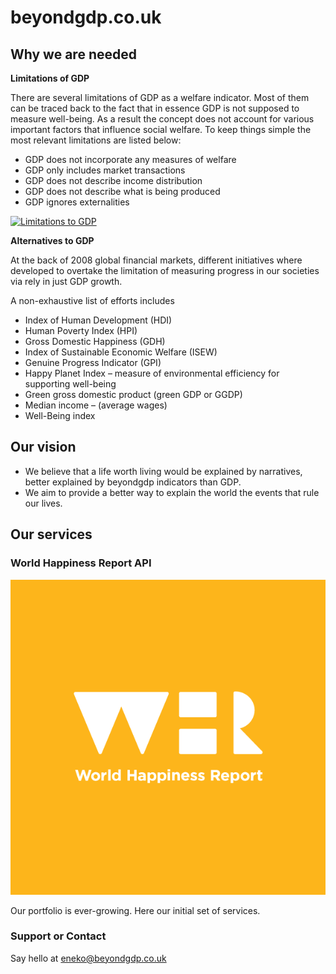# beyondgdp.co.uk

## Why we are needed

**Limitations of GDP**

There are several limitations of GDP as a welfare indicator. 
Most of them can be traced back to the fact that in essence GDP is not supposed to measure well-being. As a result the concept does not account for various important factors that influence social welfare. 
To keep things simple the most relevant limitations are listed below:

- GDP does not incorporate any measures of welfare
- GDP only includes market transactions
- GDP does not describe income distribution
- GDP does not describe what is being produced
- GDP ignores externalities

[![Limitations to GDP](https://img.youtube.com/vi/G4d_-zaJXuA/0.jpg)](https://www.youtube.com/watch?v=G4d_-zaJXuA)


**Alternatives to GDP**

At the back of 2008 global financial markets, different initiatives where developed to 
overtake the limitation of measuring progress in our societies via rely in just GDP growth. 

A non-exhaustive list of efforts includes 

* Index of Human Development (HDI)
* Human Poverty Index (HPI)
* Gross Domestic Happiness (GDH)
* Index of Sustainable Economic Welfare (ISEW)
* Genuine Progress Indicator (GPI)
* Happy Planet Index – measure of environmental efficiency for supporting well-being
* Green gross domestic product (green GDP or GGDP)
* Median income – (average wages)
* Well-Being index


## Our vision

- We believe that a life worth living would be explained by narratives, better explained by beyondgdp indicators 
than GDP. 
- We aim to provide a better way to explain the world the events that rule our lives.

## Our services

### World Happiness Report API

[![World Happiness](imgs/worldhappiness.png)](https://app.swaggerhub.com/apis/beyond-gdp/wold-happiness_api/v1)

Our portfolio is ever-growing. Here our initial set of services.

### Support or Contact

Say hello at [eneko@beyondgdp.co.uk](mailto:eneko@beyondgdp.co.uk)
